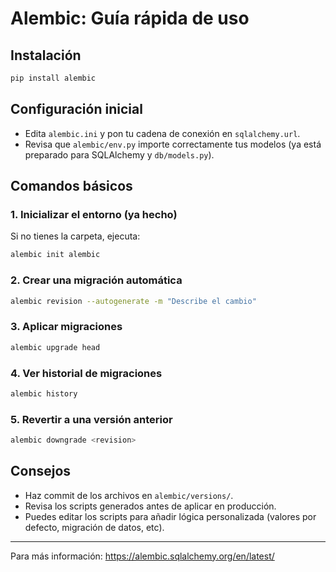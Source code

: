 # Alembic: Guía rápida de uso

## Instalación

```sh
pip install alembic
```

## Configuración inicial
- Edita `alembic.ini` y pon tu cadena de conexión en `sqlalchemy.url`.
- Revisa que `alembic/env.py` importe correctamente tus modelos (ya está preparado para SQLAlchemy y `db/models.py`).

## Comandos básicos

### 1. Inicializar el entorno (ya hecho)
Si no tienes la carpeta, ejecuta:
```sh
alembic init alembic
```

### 2. Crear una migración automática
```sh
alembic revision --autogenerate -m "Describe el cambio"
```

### 3. Aplicar migraciones
```sh
alembic upgrade head
```

### 4. Ver historial de migraciones
```sh
alembic history
```

### 5. Revertir a una versión anterior
```sh
alembic downgrade <revision>
```

## Consejos
- Haz commit de los archivos en `alembic/versions/`.
- Revisa los scripts generados antes de aplicar en producción.
- Puedes editar los scripts para añadir lógica personalizada (valores por defecto, migración de datos, etc).

---

Para más información: https://alembic.sqlalchemy.org/en/latest/
